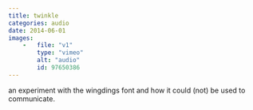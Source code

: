 ```yaml
---
title: twinkle
categories: audio
date: 2014-06-01
images:
    -   file: "v1"
        type: "vimeo"
        alt: "audio"
        id: 97650386
---
```

an experiment with the wingdings font and how it could (not) be used to communicate.
